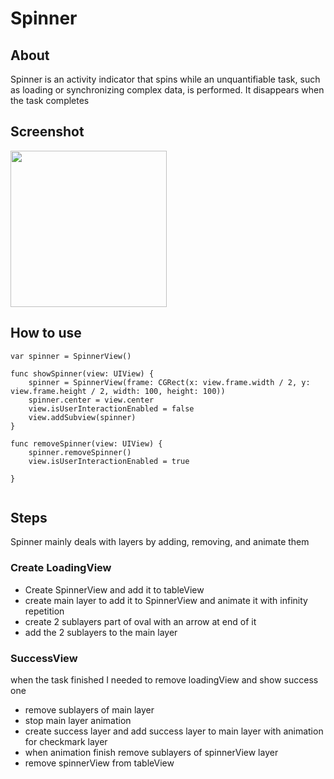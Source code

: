 # Spinner

## About

Spinner is an activity indicator that spins while an unquantifiable task, such as loading or synchronizing complex data, is performed. It disappears when the task completes


## Screenshot

<img src="https://user-images.githubusercontent.com/44899782/133911207-c2d90e60-590b-4f00-9851-57221b20d7c4.gif" height = 250 />

## How to use

```
var spinner = SpinnerView()

func showSpinner(view: UIView) {
    spinner = SpinnerView(frame: CGRect(x: view.frame.width / 2, y: view.frame.height / 2, width: 100, height: 100))
    spinner.center = view.center
    view.isUserInteractionEnabled = false
    view.addSubview(spinner)
}

func removeSpinner(view: UIView) {
    spinner.removeSpinner()
    view.isUserInteractionEnabled = true
    
}
    
```




## Steps

Spinner mainly deals with layers by adding, removing, and animate them

### Create LoadingView
- Create SpinnerView and add it to tableView
- create main layer to add it to SpinnerView and animate it with infinity repetition
- create 2 sublayers part of oval with an arrow at end of it 
- add the 2 sublayers to the main layer

### SuccessView

when the task finished I needed to remove loadingView and show success one
- remove sublayers of main layer
- stop main layer animation
- create success layer and add success layer to main layer with animation for checkmark layer
- when animation finish remove sublayers of spinnerView layer
- remove spinnerView from tableView
